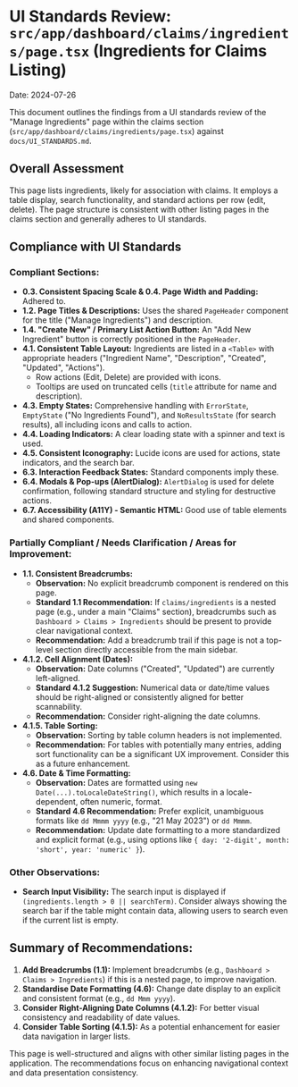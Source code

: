 # UI Standards Review: `src/app/dashboard/claims/ingredients/page.tsx` (Ingredients for Claims Listing)

Date: 2024-07-26

This document outlines the findings from a UI standards review of the "Manage Ingredients" page within the claims section (`src/app/dashboard/claims/ingredients/page.tsx`) against `docs/UI_STANDARDS.md`.

## Overall Assessment

This page lists ingredients, likely for association with claims. It employs a table display, search functionality, and standard actions per row (edit, delete). The page structure is consistent with other listing pages in the claims section and generally adheres to UI standards.

## Compliance with UI Standards

### Compliant Sections:

*   **0.3. Consistent Spacing Scale & 0.4. Page Width and Padding:** Adhered to.
*   **1.2. Page Titles & Descriptions:** Uses the shared `PageHeader` component for the title ("Manage Ingredients") and description.
*   **1.4. "Create New" / Primary List Action Button:** An "Add New Ingredient" button is correctly positioned in the `PageHeader`.
*   **4.1. Consistent Table Layout:** Ingredients are listed in a `<Table>` with appropriate headers ("Ingredient Name", "Description", "Created", "Updated", "Actions").
    *   Row actions (Edit, Delete) are provided with icons.
    *   Tooltips are used on truncated cells (`title` attribute for name and description).
*   **4.3. Empty States:** Comprehensive handling with `ErrorState`, `EmptyState` ("No Ingredients Found"), and `NoResultsState` (for search results), all including icons and calls to action.
*   **4.4. Loading Indicators:** A clear loading state with a spinner and text is used.
*   **4.5. Consistent Iconography:** Lucide icons are used for actions, state indicators, and the search bar.
*   **6.3. Interaction Feedback States:** Standard components imply these.
*   **6.4. Modals & Pop-ups (AlertDialog):** `AlertDialog` is used for delete confirmation, following standard structure and styling for destructive actions.
*   **6.7. Accessibility (A11Y) - Semantic HTML:** Good use of table elements and shared components.

### Partially Compliant / Needs Clarification / Areas for Improvement:

*   **1.1. Consistent Breadcrumbs:**
    *   **Observation:** No explicit breadcrumb component is rendered on this page.
    *   **Standard 1.1 Recommendation:** If `claims/ingredients` is a nested page (e.g., under a main "Claims" section), breadcrumbs such as `Dashboard > Claims > Ingredients` should be present to provide clear navigational context.
    *   **Recommendation:** Add a breadcrumb trail if this page is not a top-level section directly accessible from the main sidebar.
*   **4.1.2. Cell Alignment (Dates):**
    *   **Observation:** Date columns ("Created", "Updated") are currently left-aligned.
    *   **Standard 4.1.2 Suggestion:** Numerical data or date/time values should be right-aligned or consistently aligned for better scannability.
    *   **Recommendation:** Consider right-aligning the date columns.
*   **4.1.5. Table Sorting:**
    *   **Observation:** Sorting by table column headers is not implemented.
    *   **Recommendation:** For tables with potentially many entries, adding sort functionality can be a significant UX improvement. Consider this as a future enhancement.
*   **4.6. Date & Time Formatting:**
    *   **Observation:** Dates are formatted using `new Date(...).toLocaleDateString()`, which results in a locale-dependent, often numeric, format.
    *   **Standard 4.6 Recommendation:** Prefer explicit, unambiguous formats like `dd Mmmm yyyy` (e.g., "21 May 2023") or `dd Mmmm`.
    *   **Recommendation:** Update date formatting to a more standardized and explicit format (e.g., using options like `{ day: '2-digit', month: 'short', year: 'numeric' }`).

### Other Observations:

*   **Search Input Visibility:** The search input is displayed if `(ingredients.length > 0 || searchTerm)`. Consider always showing the search bar if the table might contain data, allowing users to search even if the current list is empty.

## Summary of Recommendations:

1.  **Add Breadcrumbs (1.1):** Implement breadcrumbs (e.g., `Dashboard > Claims > Ingredients`) if this is a nested page, to improve navigation.
2.  **Standardise Date Formatting (4.6):** Change date display to an explicit and consistent format (e.g., `dd Mmm yyyy`).
3.  **Consider Right-Aligning Date Columns (4.1.2):** For better visual consistency and readability of date values.
4.  **Consider Table Sorting (4.1.5):** As a potential enhancement for easier data navigation in larger lists.

This page is well-structured and aligns with other similar listing pages in the application. The recommendations focus on enhancing navigational context and data presentation consistency. 